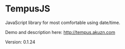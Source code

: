 TempusJS
========

JavaScript library for most comfortable using date/time.

Demo and description here: http://tempus.akuzn.com

Version: 0.1.24